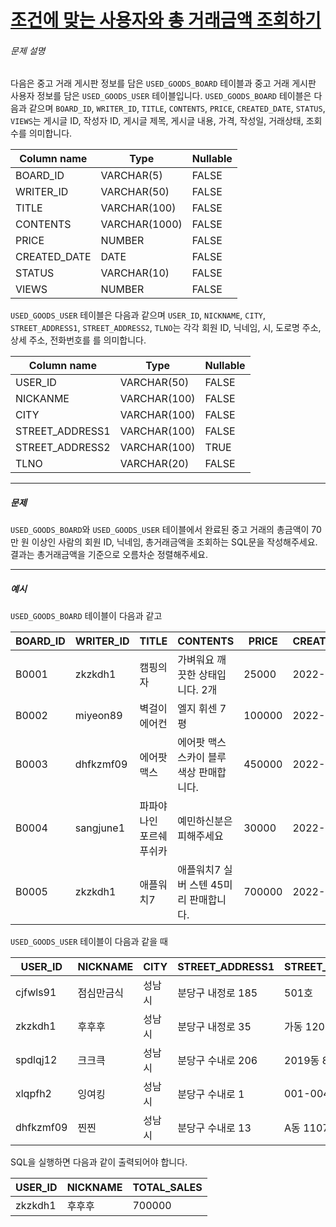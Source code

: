 # [조건에 맞는 사용자와 총 거래금액 조회하기](https://school.programmers.co.kr/learn/courses/30/lessons/164668)


###### 문제 설명


다음은 중고 거래 게시판 정보를 담은 `USED_GOODS_BOARD` 테이블과 중고 거래 게시판 사용자 정보를 담은 `USED_GOODS_USER` 테이블입니다. `USED_GOODS_BOARD` 테이블은 다음과 같으며 `BOARD_ID`, `WRITER_ID`, `TITLE`, `CONTENTS`, `PRICE`, `CREATED_DATE`, `STATUS`, `VIEWS`는 게시글 ID, 작성자 ID, 게시글 제목, 게시글 내용, 가격, 작성일, 거래상태, 조회수를 의미합니다.




| Column name | Type | Nullable |
| --- | --- | --- |
| BOARD\_ID | VARCHAR(5\) | FALSE |
| WRITER\_ID | VARCHAR(50\) | FALSE |
| TITLE | VARCHAR(100\) | FALSE |
| CONTENTS | VARCHAR(1000\) | FALSE |
| PRICE | NUMBER | FALSE |
| CREATED\_DATE | DATE | FALSE |
| STATUS | VARCHAR(10\) | FALSE |
| VIEWS | NUMBER | FALSE |


`USED_GOODS_USER` 테이블은 다음과 같으며 `USER_ID`, `NICKNAME`, `CITY`, `STREET_ADDRESS1`, `STREET_ADDRESS2`, `TLNO`는 각각 회원 ID, 닉네임, 시, 도로명 주소, 상세 주소, 전화번호를 를 의미합니다.




| Column name | Type | Nullable |
| --- | --- | --- |
| USER\_ID | VARCHAR(50\) | FALSE |
| NICKANME | VARCHAR(100\) | FALSE |
| CITY | VARCHAR(100\) | FALSE |
| STREET\_ADDRESS1 | VARCHAR(100\) | FALSE |
| STREET\_ADDRESS2 | VARCHAR(100\) | TRUE |
| TLNO | VARCHAR(20\) | FALSE |




---


##### 문제


`USED_GOODS_BOARD`와 `USED_GOODS_USER` 테이블에서 완료된 중고 거래의 총금액이 70만 원 이상인 사람의 회원 ID, 닉네임, 총거래금액을 조회하는 SQL문을 작성해주세요. 결과는 총거래금액을 기준으로 오름차순 정렬해주세요.




---


##### 예시


`USED_GOODS_BOARD` 테이블이 다음과 같고




| BOARD\_ID | WRITER\_ID | TITLE | CONTENTS | PRICE | CREATED\_DATE | STATUS | VIEWS |
| --- | --- | --- | --- | --- | --- | --- | --- |
| B0001 | zkzkdh1 | 캠핑의자 | 가벼워요 깨끗한 상태입니다. 2개 | 25000 | 2022\-11\-29 | SALE | 34 |
| B0002 | miyeon89 | 벽걸이 에어컨 | 엘지 휘센 7평 | 100000 | 2022\-11\-29 | SALE | 55 |
| B0003 | dhfkzmf09 | 에어팟 맥스 | 에어팟 맥스 스카이 블루 색상 판매합니다. | 450000 | 2022\-11\-26 | DONE | 67 |
| B0004 | sangjune1 | 파파야나인 포르쉐 푸쉬카 | 예민하신분은 피해주세요 | 30000 | 2022\-11\-30 | DONE | 78 |
| B0005 | zkzkdh1 | 애플워치7 | 애플워치7 실버 스텐 45미리 판매합니다. | 700000 | 2022\-11\-30 | DONE | 99 |


`USED_GOODS_USER` 테이블이 다음과 같을 때




| USER\_ID | NICKNAME | CITY | STREET\_ADDRESS1 | STREET\_ADDRESS2 | TLNO |
| --- | --- | --- | --- | --- | --- |
| cjfwls91 | 점심만금식 | 성남시 | 분당구 내정로 185 | 501호 | 01036344964 |
| zkzkdh1 | 후후후 | 성남시 | 분당구 내정로 35 | 가동 1202호 | 01032777543 |
| spdlqj12 | 크크큭 | 성남시 | 분당구 수내로 206 | 2019동 801호 | 01087234922 |
| xlqpfh2 | 잉여킹 | 성남시 | 분당구 수내로 1 | 001\-004 | 01064534911 |
| dhfkzmf09 | 찐찐 | 성남시 | 분당구 수내로 13 | A동 1107호 | 01053422914 |


SQL을 실행하면 다음과 같이 출력되어야 합니다.




| USER\_ID | NICKNAME | TOTAL\_SALES |
| --- | --- | --- |
| zkzkdh1 | 후후후 | 700000 |


